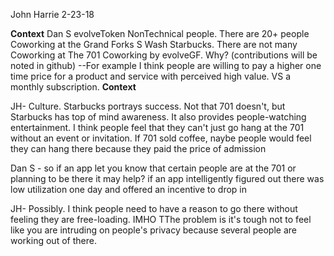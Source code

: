 John Harrie 2-23-18

****Context****
Dan S
evolveToken NonTechnical people. 
There are 20+ people Coworking at the Grand Forks S Wash Starbucks. 
There are not many Coworking at The 701 Coworking by evolveGF.
Why?
(contributions will be noted in github)
--For example I think people are willing to pay a higher one time price for a product and service with perceived high value. 
VS a monthly subscription.
****Context****

JH-
Culture. 
Starbucks portrays success. 
Not that 701 doesn't, but Starbucks has top of mind awareness. 
It also provides people-watching entertainment. 
I think people feel that they can't just go hang at the 701 without an event or invitation. 
If 701 sold coffee, naybe people would feel they can hang there because they paid the price of admission

Dan S - so if an app let you know that certain people are at the 701 or planning to be there it may help?
if an app intelligently figured out there was low utilization one day and offered an incentive to drop in

JH-
Possibly. I think people need to have a reason to go there without feeling they are free-loading. IMHO
TThe problem is it's tough not to feel like you are intruding on people's privacy because several people are working out of there.
